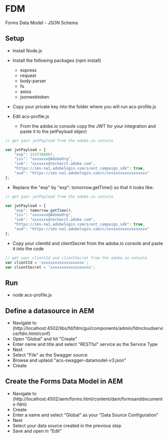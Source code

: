 # FDM
Forms Data Model - JSON Schema

## Setup

* Install Node.js

* Install the following packages (npm install)
  * express
  * request
  * body-parser
  * fs
  * axios
  * jsonwebtoken

* Copy your private key into the folder where you will run acs-profile.js

* Edit acs-profile.js
  
  * From the adobe.io console copy the JWT for your integration and paste it to the jwtPayload object
  
```javascript
// get your jwtPayload from the adobe.io console

var jwtPayload = {
    "exp": 1537388667,
    "iss": "xxxxxxx@AdobeOrg",
    "sub": "xxxxxxx@techacct.adobe.com",
    "https://ims-na1.adobelogin.com/s/ent_campaign_sdk": true,
    "aud": "https://ims-na1.adobelogin.com/c/xxxxxxxxxxxxxxxxxx"
};
```
  * Replace the "exp" by "exp": tomorrow.getTime() so that it looks like:

```javascript
// get your jwtPayload from the adobe.io console

var jwtPayload = {
    "exp": tomorrow.getTime(),
    "iss": "xxxxxxx@AdobeOrg",
    "sub": "xxxxxxx@techacct.adobe.com",
    "https://ims-na1.adobelogin.com/s/ent_campaign_sdk": true,
    "aud": "https://ims-na1.adobelogin.com/c/xxxxxxxxxxxxxxxxxx"
};
```
  
  * Copy your clientId and clientSecret from the adobe.io console and paste it into the code
  
```javascript
// get your clientId and clientSecret from the adobe.io console
var clientId = 'xxxxxxxxxxxxxxxxxxx';
var clientSecret = 'xxxxxxxxxxxxxxxxxx';
```

## Run

* node acs-profile.js

## Define a datasource in AEM

* Navigate to (http://localhost:4502/libs/fd/fdm/gui/components/admin/fdmcloudservice/fdm.html/conf)
* Open "Global" and hit "Create"
* Enter name and title and select "RESTful" service as the Service Type
* Next
* Select "File" as the Swagger source
* Browse and uplaod "acs-swagger-datamodel-v3.json"
* Create

## Create the Forms Data Model in AEM

* Navigate to (http://localhost:4502/aem/forms.html/content/dam/formsanddocuments-fdm)
* Create
* Enter a name and select "Global" as your "Data Source Configuration"
* Next
* Select your data source created in the previous step
* Save and open in "Edit"


  
